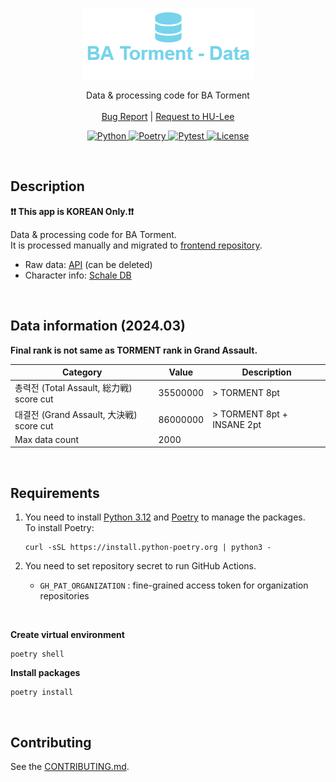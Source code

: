 <p align="center">
  <a href="https://github.com/BeaverHouse/bluearchive-torment-data">
    <img src="logo.png" alt="Logo">
  </a>

  <p align="center">
    Data & processing code for BA Torment
    <br>
    <br>
    <a href="https://github.com/BeaverHouse/bluearchive-torment-data/issues">Bug Report</a>
    |
    <a href="https://github.com/BeaverHouse/bluearchive-torment-data/issues">Request to HU-Lee</a>
  </p>

  <p align="center">
    <a href="https://www.python.org/">
      <img src="https://img.shields.io/badge/Python-3776AB.svg?style=flat&logo=Python&logoColor=white" alt="Python">
    </a>
    <a href="https://python-poetry.org/">
      <img src="https://img.shields.io/badge/Poetry-60A5FA.svg?style=flat&logo=Poetry&logoColor=white" alt="Poetry">
    </a>
    <a href="https://docs.pytest.org/en/8.0.x/">
      <img src="https://img.shields.io/badge/Pytest-0A9EDC.svg?style=flat&logo=Pytest&logoColor=white" alt="Pytest">
    </a>
    <a href="./LICENSE">
      <img src="https://img.shields.io/github/license/BeaverHouse/bluearchive-torment-data" alt="License">
    </a>
  </p>
</p>

<!-- Content -->

<br>

## Description

**❗❗ This app is KOREAN Only.❗❗**

Data & processing code for BA Torment.  
It is processed manually and migrated to [frontend repository].

- Raw data: [API] (can be deleted)
- Character info: [Schale DB]

[frontend repository]: https://github.com/BeaverHouse/bluearchive-torment-front
[API]: https://storage.googleapis.com/info.herdatasam.me
[Schale DB]: https://github.com/lonqie/SchaleDB

<br>

## Data information (2024.03)

**Final rank is not same as TORMENT rank in Grand Assault.**

| Category                                 | Value    | Description                |
| ---------------------------------------- | -------- | -------------------------- |
| 총력전 (Total Assault, 総力戦) score cut | 35500000 | > TORMENT 8pt              |
| 대결전 (Grand Assault, 大決戦) score cut | 86000000 | > TORMENT 8pt + INSANE 2pt |
| Max data count                           | 2000     |

<br>

## Requirements

1. You need to install [Python 3.12] and [Poetry] to manage the packages.  
   To install Poetry:

   ```
   curl -sSL https://install.python-poetry.org | python3 -
   ```

2. You need to set repository secret to run GitHub Actions.

   - `GH_PAT_ORGANIZATION` : fine-grained access token for organization repositories

<br>

**Create virtual environment**

```
poetry shell
```

**Install packages**

```
poetry install
```

[Poetry]: https://python-poetry.org/
[Python 3.12]: https://www.python.org/downloads/release/python-3120/

<br>

## Contributing

See the [CONTRIBUTING.md][contributing].

[contributing]: ./CONTRIBUTING.md
